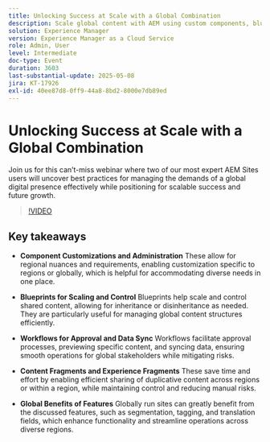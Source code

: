 ```yaml
---
title: Unlocking Success at Scale with a Global Combination
description: Scale global content with AEM using custom components, blueprints, workflows, and fragments for efficient control, approval, and regional flexibility.
solution: Experience Manager
version: Experience Manager as a Cloud Service
role: Admin, User
level: Intermediate
doc-type: Event
duration: 3603
last-substantial-update: 2025-05-08
jira: KT-17926
exl-id: 40ee87d8-0ff9-44a8-8bd2-8000e7db89ed
---
```

# Unlocking Success at Scale with a Global Combination

Join us for this can’t-miss webinar where two of our most expert AEM Sites users will uncover best practices for managing the demands of a global digital presence effectively while positioning for scalable success and future growth.

>[!VIDEO](https://video.tv.adobe.com/v/3457918/?learn=on&enablevpops)

## Key takeaways

* **Component Customizations and Administration** These allow for regional nuances and requirements, enabling customization specific to regions or globally, which is helpful for accommodating diverse needs in one place.

* **Blueprints for Scaling and Control** Blueprints help scale and control shared content, allowing for inheritance or disinheritance as needed. They are particularly useful for managing global content structures efficiently.

* **Workflows for Approval and Data Sync** Workflows facilitate approval processes, previewing specific content, and syncing data, ensuring smooth operations for global stakeholders while mitigating risks.

* **Content Fragments and Experience Fragments** These save time and effort by enabling efficient sharing of duplicative content across regions or within a region, while maintaining control and reducing manual risks.

* **Global Benefits of Features** Globally run sites can greatly benefit from the discussed features, such as segmentation, tagging, and translation fields, which enhance functionality and streamline operations across diverse regions.
